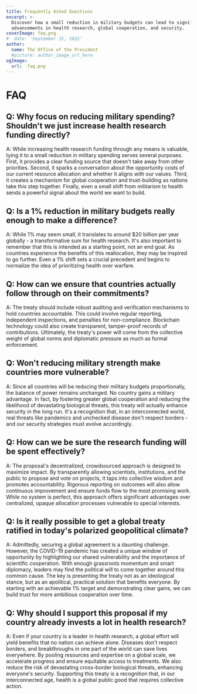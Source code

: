 ```yaml
---
title: Frequently Asked Questions
excerpt: >-
  Discover how a small reduction in military budgets can lead to significant
  advancements in health research, global cooperation, and security.
coverImage: faq.png
#  date: 'September 15, 2022'
author:
  name: The Office of the President
  #picture: author_image_url_here
ogImage:
  url:  faq.png
---
```

# FAQ

## Q: Why focus on reducing military spending? Shouldn't we just increase health research funding directly?
A: While increasing health research funding through any means is valuable, tying it to a small reduction in military spending serves several purposes. First, it provides a clear funding source that doesn't take away from other priorities. Second, it sparks a conversation about the opportunity costs of our current resource allocation and whether it aligns with our values. Third, it creates a mechanism for global cooperation and trust-building as nations take this step together. Finally, even a small shift from militarism to health sends a powerful signal about the world we want to build.

## Q: Is a 1% reduction in military budgets really enough to make a difference?
A: While 1% may seem small, it translates to around $20 billion per year globally - a transformative sum for health research. It's also important to remember that this is intended as a starting point, not an end goal. As countries experience the benefits of this reallocation, they may be inspired to go further. Even a 1% shift sets a crucial precedent and begins to normalize the idea of prioritizing health over warfare.

## Q: How can we ensure that countries actually follow through on their commitments?
A: The treaty should include robust auditing and verification mechanisms to hold countries accountable. This could involve regular reporting, independent inspections, and penalties for non-compliance. Blockchain technology could also create transparent, tamper-proof records of contributions. Ultimately, the treaty's power will come from the collective weight of global norms and diplomatic pressure as much as formal enforcement.

## Q: Won't reducing military strength make countries more vulnerable?
A: Since all countries will be reducing their military budgets proportionally, the balance of power remains unchanged. No country gains a military advantage. In fact, by fostering greater global cooperation and reducing the likelihood of devastating biological threats, this treaty will actually enhance security in the long run. It's a recognition that, in an interconnected world, real threats like pandemics and unchecked disease don't respect borders - and our security strategies must evolve accordingly.

## Q: How can we be sure the research funding will be spent effectively?
A: The proposal's decentralized, crowdsourced approach is designed to maximize impact. By transparently allowing scientists, institutions, and the public to propose and vote on projects, it taps into collective wisdom and promotes accountability. Rigorous reporting on outcomes will also allow continuous improvement and ensure funds flow to the most promising work. While no system is perfect, this approach offers significant advantages over centralized, opaque allocation processes vulnerable to special interests.

## Q: Is it really possible to get a global treaty ratified in today's polarized geopolitical climate?
A: Admittedly, securing a global agreement is a daunting challenge. However, the COVID-19 pandemic has created a unique window of opportunity by highlighting our shared vulnerability and the importance of scientific cooperation. With enough grassroots momentum and smart diplomacy, leaders may find the political will to come together around this common cause. The key is presenting the treaty not as an ideological stance, but as an apolitical, practical solution that benefits everyone. By starting with an achievable 1% target and demonstrating clear gains, we can build trust for more ambitious cooperation over time.

## Q: Why should I support this proposal if my country already invests a lot in health research?
A: Even if your country is a leader in health research, a global effort will yield benefits that no nation can achieve alone. Diseases don't respect borders, and breakthroughs in one part of the world can save lives everywhere. By pooling resources and expertise on a global scale, we accelerate progress and ensure equitable access to treatments. We also reduce the risk of devastating cross-border biological threats, enhancing everyone's security. Supporting this treaty is a recognition that, in our interconnected age, health is a global public good that requires collective action.
